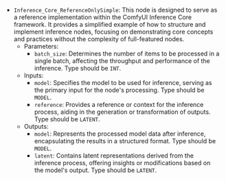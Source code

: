 - `Inference_Core_ReferenceOnlySimple`: This node is designed to serve as a reference implementation within the ComfyUI Inference Core framework. It provides a simplified example of how to structure and implement inference nodes, focusing on demonstrating core concepts and practices without the complexity of full-featured nodes.
    - Parameters:
        - `batch_size`: Determines the number of items to be processed in a single batch, affecting the throughput and performance of the inference. Type should be `INT`.
    - Inputs:
        - `model`: Specifies the model to be used for inference, serving as the primary input for the node's processing. Type should be `MODEL`.
        - `reference`: Provides a reference or context for the inference process, aiding in the generation or transformation of outputs. Type should be `LATENT`.
    - Outputs:
        - `model`: Represents the processed model data after inference, encapsulating the results in a structured format. Type should be `MODEL`.
        - `latent`: Contains latent representations derived from the inference process, offering insights or modifications based on the model's output. Type should be `LATENT`.
